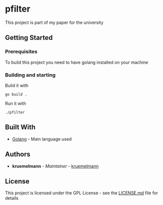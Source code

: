 # pfilter 

This project is part of my paper for the university

## Getting Started

### Prerequisites

To build this project you need to have golang installed on your machine

### Building and starting 

Build it with
```
go build .
```

Run it with
```
./pfilter
```

## Built With

* [Golang](https://golang.org/) - Main language used

## Authors

* **kruemelmann** - *Maintainer* - [kruemelmann](https://github.com/kruemelmann)

## License

This project is licensed under the GPL License - see the [LICENSE.md](LICENSE.md) file for details
